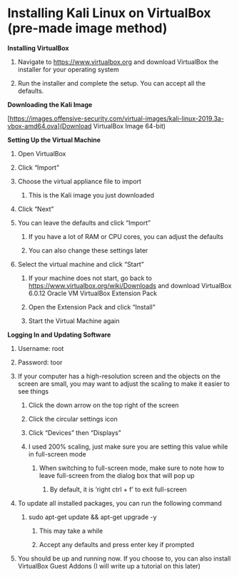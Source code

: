 # **Installing Kali Linux on VirtualBox (pre-made image method)**

**Installing VirtualBox**

1.  Navigate to <https://www.virtualbox.org> and download VirtualBox the
    installer for your operating system

2.  Run the installer and complete the setup. You can accept all the defaults.

**Downloading the Kali Image**

[https://images.offensive-security.com/virtual-images/kali-linux-2019.3a-vbox-amd64.ova](Download VirtualBox Image 64-bit)

**Setting Up the Virtual Machine**

1.  Open VirtualBox

2.  Click “Import”

3.  Choose the virtual appliance file to import

    1.  This is the Kali image you just downloaded

4.  Click “Next”

5.  You can leave the defaults and click “Import”

    1.  If you have a lot of RAM or CPU cores, you can adjust the defaults

    2.  You can also change these settings later

6.  Select the virtual machine and click “Start”

    1.  If your machine does not start, go back to
        <https://www.virtualbox.org/wiki/Downloads> and download VirtualBox
        6.0.12 Oracle VM VirtualBox Extension Pack

    2.  Open the Extension Pack and click “Install”

    3.  Start the Virtual Machine again

**Logging In and Updating Software**

1.  Username: root

2.  Password: toor

3.  If your computer has a high-resolution screen and the objects on the screen
    are small, you may want to adjust the scaling to make it easier to see
    things

    1.  Click the down arrow on the top right of the screen

    2.  Click the circular settings icon

    3.  Click “Devices” then “Displays”

    4.  I used 200% scaling, just make sure you are setting this value while in
        full-screen mode

        1.  When switching to full-screen mode, make sure to note how to leave
            full-screen from the dialog box that will pop up

            1.  By default, it is ‘right ctrl + f’ to exit full-screen

4.  To update all installed packages, you can run the following command

    1.  sudo apt-get update && apt-get upgrade -y

        1.  This may take a while

        2.  Accept any defaults and press enter key if prompted

5.  You should be up and running now. If you choose to, you can also install
    VirtualBox Guest Addons (I will write up a tutorial on this later)

